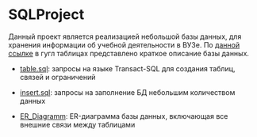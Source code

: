 # SQLProject

Данный проект является реализацией небольшой базы данных, для хранения информации об учебной деятельности в ВУЗе.
По [данной ссылке](https://docs.google.com/spreadsheets/d/1vzCVzMgnLvzR0hFqTGZ_TeC9WsdFKZV0/edit#gid=106149840) в гугл таблицах представлено краткое описание базы данных.

* [table.sql](https://github.com/polognikita/SQLProject_vuzdatabase/blob/main/table.sql): запросы на языке Transact-SQL для создания таблиц, связей и ограничений

* [insert.sql](https://github.com/polognikita/SQLProject_vuzdatabase/blob/main/insert.sql): запросы на заполнение БД небольшим количеством данных

* [ER_Diagramm](https://github.com/polognikita/SQLProject_vuzdatabase/blob/main/ER_Diagramm.jpg): ER-диаграмма базы данных, включающая все внешние связи между таблицами 
